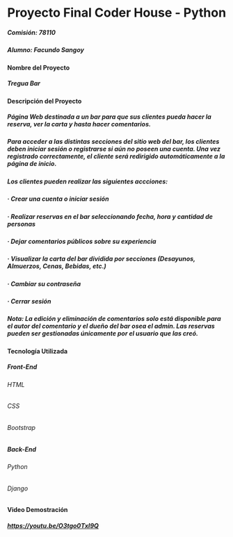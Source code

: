 # Proyecto Final Coder House - Python

##### Comisión: 78110
##### Alumno: Facundo Sangoy

#### Nombre del Proyecto

##### Tregua Bar

#### Descripción del Proyecto

##### Página Web destinada a un bar para que sus clientes pueda hacer la reserva, ver la carta y hasta hacer comentarios.

##### Para acceder a las distintas secciones del sitio web del bar, los clientes deben iniciar sesión o registrarse si aún no poseen una cuenta. Una vez registrado correctamente, el cliente será redirigido automáticamente a la página de inicio.

##### Los clientes pueden realizar las siguientes accciones:

##### · Crear una cuenta o iniciar sesión
##### · Realizar reservas en el bar seleccionando fecha, hora y cantidad de personas
##### · Dejar comentarios públicos sobre su experiencia
##### · Visualizar la carta del bar dividida por secciones (Desayunos, Almuerzos, Cenas, Bebidas, etc.)
##### · Cambiar su contraseña
##### · Cerrar sesión
##### Nota: La edición y eliminación de comentarios solo está disponible para el autor del comentario y el dueño del bar osea el admin. Las reservas pueden ser gestionadas únicamente por el usuario que las creó.

#### Tecnología Utilizada

##### Front-End
###### HTML
###### CSS 
###### Bootstrap

##### Back-End
###### Python
###### Django 

#### Video Demostración

##### https://youtu.be/O3tgo0Txl9Q
